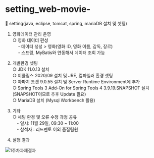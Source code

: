 # setting_web-movie-
🎥 setting(java, eclipse, tomcat, spring, mariaDB 설치 및 셋팅)

1. 영화데이터 관리 운영
  <br>○ 영화 데이터 편성
      <br> 　 - 데이터 생성 > 영화(영화 ID, 영화 이름, 감독, 장르)
      <br> 　 - 스프링, MyBatis와 연동해서 데이터 조회 가능

2. 개발환경 셋팅
<br>○ JDK 11.0.13 설치
<br>○ 이클립스 2020/09 설치 및 JRE, 컴파일러 환경 셋팅
<br>○ 아파치 톰캣 9.0.55 설치 및 Server Runtime Environment에 추가
<br>○  Spring Tools 3 Add-On for Spring Tools 4 3.9.19.SNAPSHOT 설치(SNAPSHOT이므로 추후 Update 필요)
<br>○ MariaDB 설치 (Mysql Workbench 활용)


3. 기타
  <br>○ 세팅 환경 및 오류 수정 과정 공유
      <br>　- 일시: 11월 29일, 09:30 ~ 11:00
      <br>　- 참석자 : 리드멘토 이외 품질팀원

4. 실행 결과

![1주차과제결과](https://user-images.githubusercontent.com/49810634/143293697-3434d35f-9453-421a-9231-302b6c530e50.PNG)
